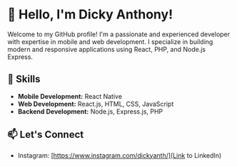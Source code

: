 # 👋 Hello, I'm Dicky Anthony!

Welcome to my GitHub profile! I'm a passionate and experienced developer with expertise in mobile and web development. I specialize in building modern and responsive applications using React, PHP, and Node.js Express.

## 🚀 Skills

- **Mobile Development:** React Native
- **Web Development:** React.js, HTML, CSS, JavaScript
- **Backend Development:** Node.js, Express.js, PHP

## 📫 Let's Connect
- Instagram: [https://www.instagram.com/dickyanth/](Link to LinkedIn)
